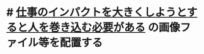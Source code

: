 # # [仕事のインパクトを大きくしようとすると人を巻き込む必要がある](https://konifar-zatsu.hatenadiary.jp/entry/2021/11/17/193247) の画像ファイル等を配置する

